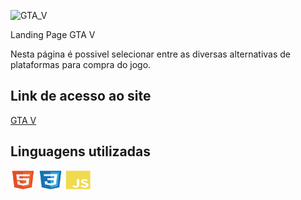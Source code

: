 ![GTA_V](https://github.com/LucasRafaell/landing_page_gta/assets/99283985/49461759-aab9-44c5-a8c3-39109a237fb3)
<p>Landing Page GTA V</p>
<p>Nesta página é possivel selecionar entre as diversas alternativas de plataformas para compra do jogo.</p>

## Link de acesso ao site

<a href="https://lucasrafaell.github.io/landing_page_gta">GTA V</a>

<div style="display: inline_block">

## Linguagens utilizadas

  <img align="center" alt="HTML" height="30" width="40" src="https://raw.githubusercontent.com/devicons/devicon/master/icons/html5/html5-original.svg">
  <img align="center" alt="CSS" height="30" width="40" src="https://raw.githubusercontent.com/devicons/devicon/master/icons/css3/css3-original.svg">  
  <img align="center" alt="Js" height="30" width="40" src="https://raw.githubusercontent.com/devicons/devicon/master/icons/javascript/javascript-plain.svg">

</div>
